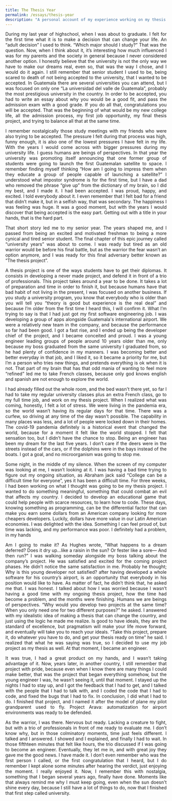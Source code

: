 ```yaml
---
title: The Thesis Year
permalink: /essays/thesis-year
description: "A personal account of my experience working on my thesis project."
---
```

<p align="justify">
  During my last year of highschool, when I was about to graduate. I felt for the first
   time what it is to make a decision that can change your life. An “adult decision” I used to
   think. “Which major should I study?” That was the question. Now, when I think about it, it’s
   interesting how much influenced I was for my parents and the society in general because I
   never considered another option. I honestly believe that the university is not the only way we
   have to make our dreams real, even so, that was the way I chose, and I would do it again. I
   still remember that senior student I used to be, being scared to death of not being accepted
   to the university, that I wanted to be accepted. In Guatemala there are several universities
   you can attend, but I was focused on only one “La universidad del valle de Guatemala”,
   probably the most prestigious university in the country. In order to be accepted, you had to
   write an essay about why you would be a good fit, and pass the admission exam with a good
   grade. If you do all that, congratulations you will be accepted. That was the beginning of
   what would be my new college life, all the admission process, my first job opportunity, my
   final thesis project, and trying to balance all that at the same time.
</p>
<p align="justify">
   I remember nostalgically those study meetings with my friends who were also trying
   to be accepted. The pressure I felt during that process was high, funny enough, it is also one
   of the lowest pressures I have felt in my life. With the years I would come across with bigger
   pressures during my university life. I guess humans are beings of perspectives. In that year
   the university was promoting itself announcing that one former group of students were going
   to launch the first Guatemalan satellite to space. I remember finding myself thinking “How
   am I going to impress them when they educate a group of people capable of launching a
   satellite?” I understood what impostor syndrome is for the first time, but I have a dad who
   removed the phrase “give up” from the dictionary of my brain, so I did my best, and I made it.
   I had been accepted. I was proud, happy, and excited. I told everybody about it. I even
   remember that I felt bad for a friend that didn’t make it, but in a selfish way, that was
   secondary. The happiness I was feeling was huge. It was a good moment, but with the years
   I would discover that being accepted is the easy part. Getting out with a title in your hands,
   that is the hard part.
</p>
<p align="justify">
  That short story led me to my senior year. The years shaped me, and I passed from
   being an excited and motivated freshman to being a more cynical and tired senior student.
   The final chapter of this epic journey called “university years” was about to come. I was
   ready but tired as an old warrior would be before his final battle, but as the warrior the fear
   wasn’t an option anymore, and I was ready for this final adversary better known as “The
   thesis project”.
</p>
<p align="justify">
  A thesis project is one of the ways students have to get their diplomas. It consists in
   developing a never made project, and defend it in front of a trio of professionals. This project
   takes around a year to be done. It takes a lot of preparation and time in order to finish it, but
   because humans have that bad habit of not living in the present, I was focused on another
   business. If you study a university program, you know that everybody who is older than you
   will tell you “theory is good but experience is the real deal” and because I’m older from the
   first time I heard this, I will confirm it. What I’m trying to say is that I had just got my first
   software engineering job. I was developing a group of apps alongside Guatemala's
   international airport. We were a relatively new team in the company, and because the
   performance so far had been good. I got a fast rise, and I ended up being the developer
   chief of the project, and I became conceited and proud. I was a young engineer leading
   groups of people around 10 years older than me, only because my boss graduated from the
   same university I graduated from, so he had plenty of confidence in my manners. I was
   becoming better and better everyday in that job, and I liked it, so it became a priority for me,
   but I’m a person who tries new things, and pretends everything is ok when it is not. That part
   of my brain that has that odd mania of wanting to feel more “refined” led me to take French
   classes, because only god knows english and spanish are not enough to explore the world.
</p>
<p align="justify">
   I had already filled out the whole room, and the bed wasn't there yet, so far I had to
   take my regular university classes plus an extra French class, go to my full time job, and
   work on my thesis project. When I realized what was coming, honestly, I felt a lot of stress.
   We were living in the pandemia era, so the world wasn’t having its regular days for that time.
   There was a curfew, so driving at any time of the day wasn't possible. The capability in many
   places was less, and a lot of people were locked down in their homes. The covid-19
   pandemia definitely is a historical event that changed the world, because for a moment it felt
   like the world stopped. I felt that sensation too, but I didn’t have the chance to stop. Being an
   engineer has been my dream for the last five years. I don’t care if the deers were in the
   streets instead of the cars, or if the dolphins were in the bays instead of the boats. I got a
   goal, and no microorganism was going to stop me.
</p>
<p align="justify">
   Some night, in the middle of my silence. When the screen of my computer was
   looking at me, I wasn’t looking at it. I was having a bad time trying to figure out my ongoing
   situation, as Abraham jack said “College can be a difficult time for everyone”, yes it has been
   a difficult time. For three weeks, I had been working on what I thought was going to be my
   thesis project. I wanted to do something meaningful, something that could combat an evil
   that affects my country. I decided to develop an educational game that could help people
   with scarce resources, to learn how to code. These days, knowing something as
   programming, can be the differential factor that can make you earn some dollars from an
   American company looking for more cheapers developers. Luckily, dollars have more value
   in our Latin American economies. I was delighted with the idea. Something I can feel proud
   of, but time was lacking, and my performance was poor. I definitely had a problem, in my
   hands
</p>
<p align="justify">
   Am I going to make it? As Hughes wrote, “What happens to a dream deferred? Does
   it dry up…like a raisin in the sun? Or fester like a sore— And then run?” I was walking
   someday alongside my boss talking about the company’s project. He was satisfied and
   excited for the coming project phases. He didn’t notice the same satisfaction in me. Probably
   he thought; Why is this young developer not satisfied? after having developed a whole
   software for his country’s airport, is an opportunity that everybody in his position would like to
   have. As matter of fact, he didn’t think that, he asked me that. I was honest. I talked about
   how I was worried because I wasn’t having a good time with my ongoing thesis project, how
   the time had become a problem, and the months were finishing. Humans we are beings of
   perspectives. “Why would you develop two projects at the same time? When you only need
   one for two different purposes?” he asked. I answered with my idealistic idea of making a
   thesis that can change the country, and just using the logic he made me realize. Is good to
   have ideals, they are the standard of excellence, but pragmatism will make your life move
   forward, and eventually will take you to reach your ideals. “Take this project, prepare it, do
   whatever you have to do, and get your thesis ready on time” he said. I realized that what he
   was saying was true, so I decided to use my job project as my thesis as well. At that
   moment, I became an engineer.
</p>
<p align="justify">
  It was true, I had a great product on my hands, and I wasn’t taking advantage of it.
   Now, years later, in another country, I still remember that project with pride, because even
   when I know there are many things I could make better, that was the project that began
   everything somehow, but the young engineer I was, he wasn’t seeing it, until that moment. I
   stayed up the nights I had to stay up, and I got the feedback that I had to get, and I talked
   with the people that I had to talk with, and I coded the code that I had to code, and fixed the
   bugs that I had to fix. In conclusion, I did what I had to do. I finished that project, and I
   named it after the model of plane my pilot grandparent used to fly. Project Arava:
   automatization for airport environments was ready to be defended.
</p>
<p align="justify">
  As the warrior, I was there. Nervous but ready. Lacking a creature to fight, but with a
   trio of professionals in front of me ready to evaluate me. I don’t know why, but in those
   colminatory moments, time just feels different. I talked and I answered. I showed and I
   explained, and finally I had to wait. In those fifthteen minutes that felt like hours, the trio
   discussed if I was going to become an engineer. Eventually, they let me in, and with great joy
   they gave me the good news. I have made it. I don’t even remember who was the first
   person I called, or the first congratulation that I heard, but I do remember I kept alone some
   minutes after hearing the verdict, just enjoying the moment. I really enjoyed it. Now, I
   remember this with nostalgia, something that I began several years ago, finally have done.
   Moments like that always remind me why I must keep going, even when the sun doesn't
   shine every day, because I still have a lot of things to do, now that I finished that first step
   called university.
</p>
